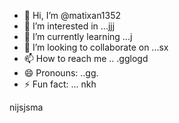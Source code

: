 - 👋 Hi, I’m @matixan1352
- 👀 I’m interested in ...jjj
- 🌱 I’m currently learning ...j
- 💞️ I’m looking to collaborate on ...sx 
- 📫 How to reach me .. .gglogd
- 😄 Pronouns: ..gg.
- ⚡ Fun fact: ... nkh

<!---
matixan1352/matixan1352 is a ✨ special ✨ repository because its `README.md` (this file) appears on your GitHub profile.
You can click the Preview link to take a look at your changes.
--->
   nijsjsma
